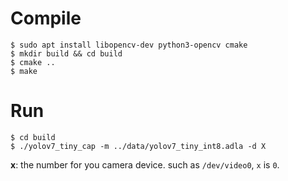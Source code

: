 # Compile

```shell
$ sudo apt install libopencv-dev python3-opencv cmake
$ mkdir build && cd build
$ cmake ..
$ make
```

# Run

```shell
$ cd build
$ ./yolov7_tiny_cap -m ../data/yolov7_tiny_int8.adla -d X
```

**x**: the number for you camera device. such as `/dev/video0`, `x` is `0`.